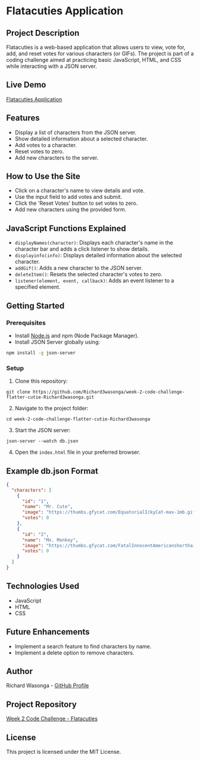 # Flatacuties Application

## Project Description
Flatacuties is a web-based application that allows users to view, vote for, add, and reset votes for various characters (or GIFs). The project is part of a coding challenge aimed at practicing basic JavaScript, HTML, and CSS while interacting with a JSON server.

## Live Demo
[Flatacuties Application](https://richard3wasonga.github.io/week-2-code-challenge-flatter-cutie-Richard3wasonga/)

## Features
- Display a list of characters from the JSON server.
- Show detailed information about a selected character.
- Add votes to a character.
- Reset votes to zero.
- Add new characters to the server.

## How to Use the Site
- Click on a character's name to view details and vote.
- Use the input field to add votes and submit.
- Click the 'Reset Votes' button to set votes to zero.
- Add new characters using the provided form.

## JavaScript Functions Explained
- `displayNames(character)`: Displays each character's name in the character bar and adds a click listener to show details.
- `displayinfo(info)`: Displays detailed information about the selected character.
- `addGif()`: Adds a new character to the JSON server.
- `deleteItem()`: Resets the selected character's votes to zero.
- `listener(element, event, callback)`: Adds an event listener to a specified element.

## Getting Started
### Prerequisites
- Install [Node.js](https://nodejs.org/) and npm (Node Package Manager).
- Install JSON Server globally using:

```bash
npm install -g json-server
```

### Setup
1. Clone this repository:

```Repository-link
git clone https://github.com/Richard3wasonga/week-2-code-challenge-flatter-cutie-Richard3wasonga.git
```

2. Navigate to the project folder:

```file-name
cd week-2-code-challenge-flatter-cutie-Richard3wasonga
```

3. Start the JSON server:

```server-url
json-server --watch db.json
```

4. Open the `index.html` file in your preferred browser.

## Example db.json Format
```json
{
  "characters": [
    {
      "id": "1",
      "name": "Mr. Cute",
      "image": "https://thumbs.gfycat.com/EquatorialIckyCat-max-1mb.gif",
      "votes": 0
    },
    {
      "id": "2",
      "name": "Mx. Monkey",
      "image": "https://thumbs.gfycat.com/FatalInnocentAmericanshorthair-max-1mb.gif",
      "votes": 0
    }
  ]
}
```

## Technologies Used
- JavaScript
- HTML
- CSS

## Future Enhancements
- Implement a search feature to find characters by name.
- Implement a delete option to remove characters.

## Author
Richard Wasonga - [GitHub Profile](https://github.com/Richard3wasonga)

## Project Repository
[Week 2 Code Challenge - Flatacuties](https://github.com/Richard3wasonga/week-2-code-challenge-flatter-cutie-Richard3wasonga)

## License
This project is licensed under the MIT License.

